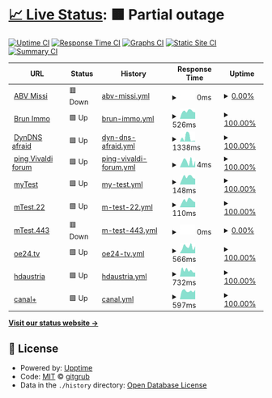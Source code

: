 # [📈 Live Status](https://gitgrub.github.io/uptest): <!--live status--> **🟧 Partial outage**

<!--
This repository contains the open-source uptime monitor and status page for [gitgrub](https://gitgrub.github.io/uptest), powered by [Upptime](https://github.com/upptime/upptime).
-->

[![Uptime CI](https://github.com/gitgrub/uptest/workflows/Uptime%20CI/badge.svg)](https://github.com/gitgrub/uptest/actions?query=workflow%3A%22Uptime+CI%22)
[![Response Time CI](https://github.com/gitgrub/uptest/workflows/Response%20Time%20CI/badge.svg)](https://github.com/gitgrub/uptest/actions?query=workflow%3A%22Response+Time+CI%22)
[![Graphs CI](https://github.com/gitgrub/uptest/workflows/Graphs%20CI/badge.svg)](https://github.com/gitgrub/uptest/actions?query=workflow%3A%22Graphs+CI%22)
[![Static Site CI](https://github.com/gitgrub/uptest/workflows/Static%20Site%20CI/badge.svg)](https://github.com/gitgrub/uptest/actions?query=workflow%3A%22Static+Site+CI%22)
[![Summary CI](https://github.com/gitgrub/uptest/workflows/Summary%20CI/badge.svg)](https://github.com/gitgrub/uptest/actions?query=workflow%3A%22Summary+CI%22)

<!--
With [Upptime](https://upptime.js.org), you can get your own unlimited and free uptime monitor and status page, powered entirely by a GitHub repository. We use [Issues](https://github.com/gitgrub/uptest/issues) as incident reports, [Actions](https://github.com/gitgrub/uptest/actions) as uptime monitors, and [Pages](https://gitgrub.github.io/uptest) for the status page.
-->

<!--start: status pages-->
<!-- This summary is generated by Upptime (https://github.com/upptime/upptime) -->
<!-- Do not edit this manually, your changes will be overwritten -->
<!-- prettier-ignore -->
| URL | Status | History | Response Time | Uptime |
| --- | ------ | ------- | ------------- | ------ |
| <img alt="" src="https://icons.duckduckgo.com/ip3/www.abv-styling.at.ico" height="13"> [ABV Missi](https://www.abv-styling.at) | 🟥 Down | [abv-missi.yml](https://github.com/gitgrub/uptest/commits/HEAD/history/abv-missi.yml) | <details><summary><img alt="Response time graph" src="./graphs/abv-missi/response-time-week.png" height="20"> 0ms</summary><br><a href="https://gitgrub.github.io/uptest/history/abv-missi"><img alt="Response time 0" src="https://img.shields.io/endpoint?url=https%3A%2F%2Fraw.githubusercontent.com%2Fgitgrub%2Fuptest%2FHEAD%2Fapi%2Fabv-missi%2Fresponse-time.json"></a><br><a href="https://gitgrub.github.io/uptest/history/abv-missi"><img alt="24-hour response time 0" src="https://img.shields.io/endpoint?url=https%3A%2F%2Fraw.githubusercontent.com%2Fgitgrub%2Fuptest%2FHEAD%2Fapi%2Fabv-missi%2Fresponse-time-day.json"></a><br><a href="https://gitgrub.github.io/uptest/history/abv-missi"><img alt="7-day response time 0" src="https://img.shields.io/endpoint?url=https%3A%2F%2Fraw.githubusercontent.com%2Fgitgrub%2Fuptest%2FHEAD%2Fapi%2Fabv-missi%2Fresponse-time-week.json"></a><br><a href="https://gitgrub.github.io/uptest/history/abv-missi"><img alt="30-day response time 0" src="https://img.shields.io/endpoint?url=https%3A%2F%2Fraw.githubusercontent.com%2Fgitgrub%2Fuptest%2FHEAD%2Fapi%2Fabv-missi%2Fresponse-time-month.json"></a><br><a href="https://gitgrub.github.io/uptest/history/abv-missi"><img alt="1-year response time 0" src="https://img.shields.io/endpoint?url=https%3A%2F%2Fraw.githubusercontent.com%2Fgitgrub%2Fuptest%2FHEAD%2Fapi%2Fabv-missi%2Fresponse-time-year.json"></a></details> | <details><summary><a href="https://gitgrub.github.io/uptest/history/abv-missi">0.00%</a></summary><a href="https://gitgrub.github.io/uptest/history/abv-missi"><img alt="All-time uptime 51.76%" src="https://img.shields.io/endpoint?url=https%3A%2F%2Fraw.githubusercontent.com%2Fgitgrub%2Fuptest%2FHEAD%2Fapi%2Fabv-missi%2Fuptime.json"></a><br><a href="https://gitgrub.github.io/uptest/history/abv-missi"><img alt="24-hour uptime 0.00%" src="https://img.shields.io/endpoint?url=https%3A%2F%2Fraw.githubusercontent.com%2Fgitgrub%2Fuptest%2FHEAD%2Fapi%2Fabv-missi%2Fuptime-day.json"></a><br><a href="https://gitgrub.github.io/uptest/history/abv-missi"><img alt="7-day uptime 0.00%" src="https://img.shields.io/endpoint?url=https%3A%2F%2Fraw.githubusercontent.com%2Fgitgrub%2Fuptest%2FHEAD%2Fapi%2Fabv-missi%2Fuptime-week.json"></a><br><a href="https://gitgrub.github.io/uptest/history/abv-missi"><img alt="30-day uptime 0.00%" src="https://img.shields.io/endpoint?url=https%3A%2F%2Fraw.githubusercontent.com%2Fgitgrub%2Fuptest%2FHEAD%2Fapi%2Fabv-missi%2Fuptime-month.json"></a><br><a href="https://gitgrub.github.io/uptest/history/abv-missi"><img alt="1-year uptime 0.00%" src="https://img.shields.io/endpoint?url=https%3A%2F%2Fraw.githubusercontent.com%2Fgitgrub%2Fuptest%2FHEAD%2Fapi%2Fabv-missi%2Fuptime-year.json"></a></details>
| <img alt="" src="https://icons.duckduckgo.com/ip3/immobilien.brun.at.ico" height="13"> [Brun Immo](http://immobilien.brun.at) | 🟩 Up | [brun-immo.yml](https://github.com/gitgrub/uptest/commits/HEAD/history/brun-immo.yml) | <details><summary><img alt="Response time graph" src="./graphs/brun-immo/response-time-week.png" height="20"> 526ms</summary><br><a href="https://gitgrub.github.io/uptest/history/brun-immo"><img alt="Response time 539" src="https://img.shields.io/endpoint?url=https%3A%2F%2Fraw.githubusercontent.com%2Fgitgrub%2Fuptest%2FHEAD%2Fapi%2Fbrun-immo%2Fresponse-time.json"></a><br><a href="https://gitgrub.github.io/uptest/history/brun-immo"><img alt="24-hour response time 587" src="https://img.shields.io/endpoint?url=https%3A%2F%2Fraw.githubusercontent.com%2Fgitgrub%2Fuptest%2FHEAD%2Fapi%2Fbrun-immo%2Fresponse-time-day.json"></a><br><a href="https://gitgrub.github.io/uptest/history/brun-immo"><img alt="7-day response time 526" src="https://img.shields.io/endpoint?url=https%3A%2F%2Fraw.githubusercontent.com%2Fgitgrub%2Fuptest%2FHEAD%2Fapi%2Fbrun-immo%2Fresponse-time-week.json"></a><br><a href="https://gitgrub.github.io/uptest/history/brun-immo"><img alt="30-day response time 518" src="https://img.shields.io/endpoint?url=https%3A%2F%2Fraw.githubusercontent.com%2Fgitgrub%2Fuptest%2FHEAD%2Fapi%2Fbrun-immo%2Fresponse-time-month.json"></a><br><a href="https://gitgrub.github.io/uptest/history/brun-immo"><img alt="1-year response time 535" src="https://img.shields.io/endpoint?url=https%3A%2F%2Fraw.githubusercontent.com%2Fgitgrub%2Fuptest%2FHEAD%2Fapi%2Fbrun-immo%2Fresponse-time-year.json"></a></details> | <details><summary><a href="https://gitgrub.github.io/uptest/history/brun-immo">100.00%</a></summary><a href="https://gitgrub.github.io/uptest/history/brun-immo"><img alt="All-time uptime 99.97%" src="https://img.shields.io/endpoint?url=https%3A%2F%2Fraw.githubusercontent.com%2Fgitgrub%2Fuptest%2FHEAD%2Fapi%2Fbrun-immo%2Fuptime.json"></a><br><a href="https://gitgrub.github.io/uptest/history/brun-immo"><img alt="24-hour uptime 100.00%" src="https://img.shields.io/endpoint?url=https%3A%2F%2Fraw.githubusercontent.com%2Fgitgrub%2Fuptest%2FHEAD%2Fapi%2Fbrun-immo%2Fuptime-day.json"></a><br><a href="https://gitgrub.github.io/uptest/history/brun-immo"><img alt="7-day uptime 100.00%" src="https://img.shields.io/endpoint?url=https%3A%2F%2Fraw.githubusercontent.com%2Fgitgrub%2Fuptest%2FHEAD%2Fapi%2Fbrun-immo%2Fuptime-week.json"></a><br><a href="https://gitgrub.github.io/uptest/history/brun-immo"><img alt="30-day uptime 100.00%" src="https://img.shields.io/endpoint?url=https%3A%2F%2Fraw.githubusercontent.com%2Fgitgrub%2Fuptest%2FHEAD%2Fapi%2Fbrun-immo%2Fuptime-month.json"></a><br><a href="https://gitgrub.github.io/uptest/history/brun-immo"><img alt="1-year uptime 100.00%" src="https://img.shields.io/endpoint?url=https%3A%2F%2Fraw.githubusercontent.com%2Fgitgrub%2Fuptest%2FHEAD%2Fapi%2Fbrun-immo%2Fuptime-year.json"></a></details>
| <img alt="" src="https://icons.duckduckgo.com/ip3/freedns.afraid.org.ico" height="13"> [DynDNS afraid](https://freedns.afraid.org) | 🟩 Up | [dyn-dns-afraid.yml](https://github.com/gitgrub/uptest/commits/HEAD/history/dyn-dns-afraid.yml) | <details><summary><img alt="Response time graph" src="./graphs/dyn-dns-afraid/response-time-week.png" height="20"> 1338ms</summary><br><a href="https://gitgrub.github.io/uptest/history/dyn-dns-afraid"><img alt="Response time 877" src="https://img.shields.io/endpoint?url=https%3A%2F%2Fraw.githubusercontent.com%2Fgitgrub%2Fuptest%2FHEAD%2Fapi%2Fdyn-dns-afraid%2Fresponse-time.json"></a><br><a href="https://gitgrub.github.io/uptest/history/dyn-dns-afraid"><img alt="24-hour response time 121" src="https://img.shields.io/endpoint?url=https%3A%2F%2Fraw.githubusercontent.com%2Fgitgrub%2Fuptest%2FHEAD%2Fapi%2Fdyn-dns-afraid%2Fresponse-time-day.json"></a><br><a href="https://gitgrub.github.io/uptest/history/dyn-dns-afraid"><img alt="7-day response time 1338" src="https://img.shields.io/endpoint?url=https%3A%2F%2Fraw.githubusercontent.com%2Fgitgrub%2Fuptest%2FHEAD%2Fapi%2Fdyn-dns-afraid%2Fresponse-time-week.json"></a><br><a href="https://gitgrub.github.io/uptest/history/dyn-dns-afraid"><img alt="30-day response time 672" src="https://img.shields.io/endpoint?url=https%3A%2F%2Fraw.githubusercontent.com%2Fgitgrub%2Fuptest%2FHEAD%2Fapi%2Fdyn-dns-afraid%2Fresponse-time-month.json"></a><br><a href="https://gitgrub.github.io/uptest/history/dyn-dns-afraid"><img alt="1-year response time 857" src="https://img.shields.io/endpoint?url=https%3A%2F%2Fraw.githubusercontent.com%2Fgitgrub%2Fuptest%2FHEAD%2Fapi%2Fdyn-dns-afraid%2Fresponse-time-year.json"></a></details> | <details><summary><a href="https://gitgrub.github.io/uptest/history/dyn-dns-afraid">100.00%</a></summary><a href="https://gitgrub.github.io/uptest/history/dyn-dns-afraid"><img alt="All-time uptime 99.75%" src="https://img.shields.io/endpoint?url=https%3A%2F%2Fraw.githubusercontent.com%2Fgitgrub%2Fuptest%2FHEAD%2Fapi%2Fdyn-dns-afraid%2Fuptime.json"></a><br><a href="https://gitgrub.github.io/uptest/history/dyn-dns-afraid"><img alt="24-hour uptime 100.00%" src="https://img.shields.io/endpoint?url=https%3A%2F%2Fraw.githubusercontent.com%2Fgitgrub%2Fuptest%2FHEAD%2Fapi%2Fdyn-dns-afraid%2Fuptime-day.json"></a><br><a href="https://gitgrub.github.io/uptest/history/dyn-dns-afraid"><img alt="7-day uptime 100.00%" src="https://img.shields.io/endpoint?url=https%3A%2F%2Fraw.githubusercontent.com%2Fgitgrub%2Fuptest%2FHEAD%2Fapi%2Fdyn-dns-afraid%2Fuptime-week.json"></a><br><a href="https://gitgrub.github.io/uptest/history/dyn-dns-afraid"><img alt="30-day uptime 100.00%" src="https://img.shields.io/endpoint?url=https%3A%2F%2Fraw.githubusercontent.com%2Fgitgrub%2Fuptest%2FHEAD%2Fapi%2Fdyn-dns-afraid%2Fuptime-month.json"></a><br><a href="https://gitgrub.github.io/uptest/history/dyn-dns-afraid"><img alt="1-year uptime 99.78%" src="https://img.shields.io/endpoint?url=https%3A%2F%2Fraw.githubusercontent.com%2Fgitgrub%2Fuptest%2FHEAD%2Fapi%2Fdyn-dns-afraid%2Fuptime-year.json"></a></details>
| <img alt="" src="https://icons.duckduckgo.com/ip3/null.ico" height="13"> [ping Vivaldi forum](104.22.77.159) | 🟩 Up | [ping-vivaldi-forum.yml](https://github.com/gitgrub/uptest/commits/HEAD/history/ping-vivaldi-forum.yml) | <details><summary><img alt="Response time graph" src="./graphs/ping-vivaldi-forum/response-time-week.png" height="20"> 4ms</summary><br><a href="https://gitgrub.github.io/uptest/history/ping-vivaldi-forum"><img alt="Response time 5" src="https://img.shields.io/endpoint?url=https%3A%2F%2Fraw.githubusercontent.com%2Fgitgrub%2Fuptest%2FHEAD%2Fapi%2Fping-vivaldi-forum%2Fresponse-time.json"></a><br><a href="https://gitgrub.github.io/uptest/history/ping-vivaldi-forum"><img alt="24-hour response time 2" src="https://img.shields.io/endpoint?url=https%3A%2F%2Fraw.githubusercontent.com%2Fgitgrub%2Fuptest%2FHEAD%2Fapi%2Fping-vivaldi-forum%2Fresponse-time-day.json"></a><br><a href="https://gitgrub.github.io/uptest/history/ping-vivaldi-forum"><img alt="7-day response time 4" src="https://img.shields.io/endpoint?url=https%3A%2F%2Fraw.githubusercontent.com%2Fgitgrub%2Fuptest%2FHEAD%2Fapi%2Fping-vivaldi-forum%2Fresponse-time-week.json"></a><br><a href="https://gitgrub.github.io/uptest/history/ping-vivaldi-forum"><img alt="30-day response time 4" src="https://img.shields.io/endpoint?url=https%3A%2F%2Fraw.githubusercontent.com%2Fgitgrub%2Fuptest%2FHEAD%2Fapi%2Fping-vivaldi-forum%2Fresponse-time-month.json"></a><br><a href="https://gitgrub.github.io/uptest/history/ping-vivaldi-forum"><img alt="1-year response time 5" src="https://img.shields.io/endpoint?url=https%3A%2F%2Fraw.githubusercontent.com%2Fgitgrub%2Fuptest%2FHEAD%2Fapi%2Fping-vivaldi-forum%2Fresponse-time-year.json"></a></details> | <details><summary><a href="https://gitgrub.github.io/uptest/history/ping-vivaldi-forum">100.00%</a></summary><a href="https://gitgrub.github.io/uptest/history/ping-vivaldi-forum"><img alt="All-time uptime 99.77%" src="https://img.shields.io/endpoint?url=https%3A%2F%2Fraw.githubusercontent.com%2Fgitgrub%2Fuptest%2FHEAD%2Fapi%2Fping-vivaldi-forum%2Fuptime.json"></a><br><a href="https://gitgrub.github.io/uptest/history/ping-vivaldi-forum"><img alt="24-hour uptime 100.00%" src="https://img.shields.io/endpoint?url=https%3A%2F%2Fraw.githubusercontent.com%2Fgitgrub%2Fuptest%2FHEAD%2Fapi%2Fping-vivaldi-forum%2Fuptime-day.json"></a><br><a href="https://gitgrub.github.io/uptest/history/ping-vivaldi-forum"><img alt="7-day uptime 100.00%" src="https://img.shields.io/endpoint?url=https%3A%2F%2Fraw.githubusercontent.com%2Fgitgrub%2Fuptest%2FHEAD%2Fapi%2Fping-vivaldi-forum%2Fuptime-week.json"></a><br><a href="https://gitgrub.github.io/uptest/history/ping-vivaldi-forum"><img alt="30-day uptime 100.00%" src="https://img.shields.io/endpoint?url=https%3A%2F%2Fraw.githubusercontent.com%2Fgitgrub%2Fuptest%2FHEAD%2Fapi%2Fping-vivaldi-forum%2Fuptime-month.json"></a><br><a href="https://gitgrub.github.io/uptest/history/ping-vivaldi-forum"><img alt="1-year uptime 99.45%" src="https://img.shields.io/endpoint?url=https%3A%2F%2Fraw.githubusercontent.com%2Fgitgrub%2Fuptest%2FHEAD%2Fapi%2Fping-vivaldi-forum%2Fuptime-year.json"></a></details>
| <img alt="" src="https://icons.duckduckgo.com/ip3/null.ico" height="13"> [myTest](com1.undo.it) | 🟩 Up | [my-test.yml](https://github.com/gitgrub/uptest/commits/HEAD/history/my-test.yml) | <details><summary><img alt="Response time graph" src="./graphs/my-test/response-time-week.png" height="20"> 148ms</summary><br><a href="https://gitgrub.github.io/uptest/history/my-test"><img alt="Response time 265" src="https://img.shields.io/endpoint?url=https%3A%2F%2Fraw.githubusercontent.com%2Fgitgrub%2Fuptest%2FHEAD%2Fapi%2Fmy-test%2Fresponse-time.json"></a><br><a href="https://gitgrub.github.io/uptest/history/my-test"><img alt="24-hour response time 181" src="https://img.shields.io/endpoint?url=https%3A%2F%2Fraw.githubusercontent.com%2Fgitgrub%2Fuptest%2FHEAD%2Fapi%2Fmy-test%2Fresponse-time-day.json"></a><br><a href="https://gitgrub.github.io/uptest/history/my-test"><img alt="7-day response time 148" src="https://img.shields.io/endpoint?url=https%3A%2F%2Fraw.githubusercontent.com%2Fgitgrub%2Fuptest%2FHEAD%2Fapi%2Fmy-test%2Fresponse-time-week.json"></a><br><a href="https://gitgrub.github.io/uptest/history/my-test"><img alt="30-day response time 153" src="https://img.shields.io/endpoint?url=https%3A%2F%2Fraw.githubusercontent.com%2Fgitgrub%2Fuptest%2FHEAD%2Fapi%2Fmy-test%2Fresponse-time-month.json"></a><br><a href="https://gitgrub.github.io/uptest/history/my-test"><img alt="1-year response time 241" src="https://img.shields.io/endpoint?url=https%3A%2F%2Fraw.githubusercontent.com%2Fgitgrub%2Fuptest%2FHEAD%2Fapi%2Fmy-test%2Fresponse-time-year.json"></a></details> | <details><summary><a href="https://gitgrub.github.io/uptest/history/my-test">100.00%</a></summary><a href="https://gitgrub.github.io/uptest/history/my-test"><img alt="All-time uptime 98.59%" src="https://img.shields.io/endpoint?url=https%3A%2F%2Fraw.githubusercontent.com%2Fgitgrub%2Fuptest%2FHEAD%2Fapi%2Fmy-test%2Fuptime.json"></a><br><a href="https://gitgrub.github.io/uptest/history/my-test"><img alt="24-hour uptime 100.00%" src="https://img.shields.io/endpoint?url=https%3A%2F%2Fraw.githubusercontent.com%2Fgitgrub%2Fuptest%2FHEAD%2Fapi%2Fmy-test%2Fuptime-day.json"></a><br><a href="https://gitgrub.github.io/uptest/history/my-test"><img alt="7-day uptime 100.00%" src="https://img.shields.io/endpoint?url=https%3A%2F%2Fraw.githubusercontent.com%2Fgitgrub%2Fuptest%2FHEAD%2Fapi%2Fmy-test%2Fuptime-week.json"></a><br><a href="https://gitgrub.github.io/uptest/history/my-test"><img alt="30-day uptime 99.95%" src="https://img.shields.io/endpoint?url=https%3A%2F%2Fraw.githubusercontent.com%2Fgitgrub%2Fuptest%2FHEAD%2Fapi%2Fmy-test%2Fuptime-month.json"></a><br><a href="https://gitgrub.github.io/uptest/history/my-test"><img alt="1-year uptime 98.41%" src="https://img.shields.io/endpoint?url=https%3A%2F%2Fraw.githubusercontent.com%2Fgitgrub%2Fuptest%2FHEAD%2Fapi%2Fmy-test%2Fuptime-year.json"></a></details>
| <img alt="" src="https://icons.duckduckgo.com/ip3/null.ico" height="13"> [mTest.22](178.79.148.229) | 🟩 Up | [m-test-22.yml](https://github.com/gitgrub/uptest/commits/HEAD/history/m-test-22.yml) | <details><summary><img alt="Response time graph" src="./graphs/m-test-22/response-time-week.png" height="20"> 110ms</summary><br><a href="https://gitgrub.github.io/uptest/history/m-test-22"><img alt="Response time 106" src="https://img.shields.io/endpoint?url=https%3A%2F%2Fraw.githubusercontent.com%2Fgitgrub%2Fuptest%2FHEAD%2Fapi%2Fm-test-22%2Fresponse-time.json"></a><br><a href="https://gitgrub.github.io/uptest/history/m-test-22"><img alt="24-hour response time 145" src="https://img.shields.io/endpoint?url=https%3A%2F%2Fraw.githubusercontent.com%2Fgitgrub%2Fuptest%2FHEAD%2Fapi%2Fm-test-22%2Fresponse-time-day.json"></a><br><a href="https://gitgrub.github.io/uptest/history/m-test-22"><img alt="7-day response time 110" src="https://img.shields.io/endpoint?url=https%3A%2F%2Fraw.githubusercontent.com%2Fgitgrub%2Fuptest%2FHEAD%2Fapi%2Fm-test-22%2Fresponse-time-week.json"></a><br><a href="https://gitgrub.github.io/uptest/history/m-test-22"><img alt="30-day response time 107" src="https://img.shields.io/endpoint?url=https%3A%2F%2Fraw.githubusercontent.com%2Fgitgrub%2Fuptest%2FHEAD%2Fapi%2Fm-test-22%2Fresponse-time-month.json"></a><br><a href="https://gitgrub.github.io/uptest/history/m-test-22"><img alt="1-year response time 105" src="https://img.shields.io/endpoint?url=https%3A%2F%2Fraw.githubusercontent.com%2Fgitgrub%2Fuptest%2FHEAD%2Fapi%2Fm-test-22%2Fresponse-time-year.json"></a></details> | <details><summary><a href="https://gitgrub.github.io/uptest/history/m-test-22">100.00%</a></summary><a href="https://gitgrub.github.io/uptest/history/m-test-22"><img alt="All-time uptime 99.40%" src="https://img.shields.io/endpoint?url=https%3A%2F%2Fraw.githubusercontent.com%2Fgitgrub%2Fuptest%2FHEAD%2Fapi%2Fm-test-22%2Fuptime.json"></a><br><a href="https://gitgrub.github.io/uptest/history/m-test-22"><img alt="24-hour uptime 100.00%" src="https://img.shields.io/endpoint?url=https%3A%2F%2Fraw.githubusercontent.com%2Fgitgrub%2Fuptest%2FHEAD%2Fapi%2Fm-test-22%2Fuptime-day.json"></a><br><a href="https://gitgrub.github.io/uptest/history/m-test-22"><img alt="7-day uptime 100.00%" src="https://img.shields.io/endpoint?url=https%3A%2F%2Fraw.githubusercontent.com%2Fgitgrub%2Fuptest%2FHEAD%2Fapi%2Fm-test-22%2Fuptime-week.json"></a><br><a href="https://gitgrub.github.io/uptest/history/m-test-22"><img alt="30-day uptime 100.00%" src="https://img.shields.io/endpoint?url=https%3A%2F%2Fraw.githubusercontent.com%2Fgitgrub%2Fuptest%2FHEAD%2Fapi%2Fm-test-22%2Fuptime-month.json"></a><br><a href="https://gitgrub.github.io/uptest/history/m-test-22"><img alt="1-year uptime 99.45%" src="https://img.shields.io/endpoint?url=https%3A%2F%2Fraw.githubusercontent.com%2Fgitgrub%2Fuptest%2FHEAD%2Fapi%2Fm-test-22%2Fuptime-year.json"></a></details>
| <img alt="" src="https://icons.duckduckgo.com/ip3/null.ico" height="13"> [mTest.443](178.79.148.229) | 🟥 Down | [m-test-443.yml](https://github.com/gitgrub/uptest/commits/HEAD/history/m-test-443.yml) | <details><summary><img alt="Response time graph" src="./graphs/m-test-443/response-time-week.png" height="20"> 0ms</summary><br><a href="https://gitgrub.github.io/uptest/history/m-test-443"><img alt="Response time 0" src="https://img.shields.io/endpoint?url=https%3A%2F%2Fraw.githubusercontent.com%2Fgitgrub%2Fuptest%2FHEAD%2Fapi%2Fm-test-443%2Fresponse-time.json"></a><br><a href="https://gitgrub.github.io/uptest/history/m-test-443"><img alt="24-hour response time 0" src="https://img.shields.io/endpoint?url=https%3A%2F%2Fraw.githubusercontent.com%2Fgitgrub%2Fuptest%2FHEAD%2Fapi%2Fm-test-443%2Fresponse-time-day.json"></a><br><a href="https://gitgrub.github.io/uptest/history/m-test-443"><img alt="7-day response time 0" src="https://img.shields.io/endpoint?url=https%3A%2F%2Fraw.githubusercontent.com%2Fgitgrub%2Fuptest%2FHEAD%2Fapi%2Fm-test-443%2Fresponse-time-week.json"></a><br><a href="https://gitgrub.github.io/uptest/history/m-test-443"><img alt="30-day response time 0" src="https://img.shields.io/endpoint?url=https%3A%2F%2Fraw.githubusercontent.com%2Fgitgrub%2Fuptest%2FHEAD%2Fapi%2Fm-test-443%2Fresponse-time-month.json"></a><br><a href="https://gitgrub.github.io/uptest/history/m-test-443"><img alt="1-year response time 0" src="https://img.shields.io/endpoint?url=https%3A%2F%2Fraw.githubusercontent.com%2Fgitgrub%2Fuptest%2FHEAD%2Fapi%2Fm-test-443%2Fresponse-time-year.json"></a></details> | <details><summary><a href="https://gitgrub.github.io/uptest/history/m-test-443">0.00%</a></summary><a href="https://gitgrub.github.io/uptest/history/m-test-443"><img alt="All-time uptime 4.71%" src="https://img.shields.io/endpoint?url=https%3A%2F%2Fraw.githubusercontent.com%2Fgitgrub%2Fuptest%2FHEAD%2Fapi%2Fm-test-443%2Fuptime.json"></a><br><a href="https://gitgrub.github.io/uptest/history/m-test-443"><img alt="24-hour uptime 0.00%" src="https://img.shields.io/endpoint?url=https%3A%2F%2Fraw.githubusercontent.com%2Fgitgrub%2Fuptest%2FHEAD%2Fapi%2Fm-test-443%2Fuptime-day.json"></a><br><a href="https://gitgrub.github.io/uptest/history/m-test-443"><img alt="7-day uptime 0.00%" src="https://img.shields.io/endpoint?url=https%3A%2F%2Fraw.githubusercontent.com%2Fgitgrub%2Fuptest%2FHEAD%2Fapi%2Fm-test-443%2Fuptime-week.json"></a><br><a href="https://gitgrub.github.io/uptest/history/m-test-443"><img alt="30-day uptime 0.00%" src="https://img.shields.io/endpoint?url=https%3A%2F%2Fraw.githubusercontent.com%2Fgitgrub%2Fuptest%2FHEAD%2Fapi%2Fm-test-443%2Fuptime-month.json"></a><br><a href="https://gitgrub.github.io/uptest/history/m-test-443"><img alt="1-year uptime 0.00%" src="https://img.shields.io/endpoint?url=https%3A%2F%2Fraw.githubusercontent.com%2Fgitgrub%2Fuptest%2FHEAD%2Fapi%2Fm-test-443%2Fuptime-year.json"></a></details>
| <img alt="" src="https://icons.duckduckgo.com/ip3/www.oe24.at.ico" height="13"> [oe24.tv](https://www.oe24.at) | 🟩 Up | [oe24-tv.yml](https://github.com/gitgrub/uptest/commits/HEAD/history/oe24-tv.yml) | <details><summary><img alt="Response time graph" src="./graphs/oe24-tv/response-time-week.png" height="20"> 566ms</summary><br><a href="https://gitgrub.github.io/uptest/history/oe24-tv"><img alt="Response time 569" src="https://img.shields.io/endpoint?url=https%3A%2F%2Fraw.githubusercontent.com%2Fgitgrub%2Fuptest%2FHEAD%2Fapi%2Foe24-tv%2Fresponse-time.json"></a><br><a href="https://gitgrub.github.io/uptest/history/oe24-tv"><img alt="24-hour response time 816" src="https://img.shields.io/endpoint?url=https%3A%2F%2Fraw.githubusercontent.com%2Fgitgrub%2Fuptest%2FHEAD%2Fapi%2Foe24-tv%2Fresponse-time-day.json"></a><br><a href="https://gitgrub.github.io/uptest/history/oe24-tv"><img alt="7-day response time 566" src="https://img.shields.io/endpoint?url=https%3A%2F%2Fraw.githubusercontent.com%2Fgitgrub%2Fuptest%2FHEAD%2Fapi%2Foe24-tv%2Fresponse-time-week.json"></a><br><a href="https://gitgrub.github.io/uptest/history/oe24-tv"><img alt="30-day response time 526" src="https://img.shields.io/endpoint?url=https%3A%2F%2Fraw.githubusercontent.com%2Fgitgrub%2Fuptest%2FHEAD%2Fapi%2Foe24-tv%2Fresponse-time-month.json"></a><br><a href="https://gitgrub.github.io/uptest/history/oe24-tv"><img alt="1-year response time 569" src="https://img.shields.io/endpoint?url=https%3A%2F%2Fraw.githubusercontent.com%2Fgitgrub%2Fuptest%2FHEAD%2Fapi%2Foe24-tv%2Fresponse-time-year.json"></a></details> | <details><summary><a href="https://gitgrub.github.io/uptest/history/oe24-tv">100.00%</a></summary><a href="https://gitgrub.github.io/uptest/history/oe24-tv"><img alt="All-time uptime 100.00%" src="https://img.shields.io/endpoint?url=https%3A%2F%2Fraw.githubusercontent.com%2Fgitgrub%2Fuptest%2FHEAD%2Fapi%2Foe24-tv%2Fuptime.json"></a><br><a href="https://gitgrub.github.io/uptest/history/oe24-tv"><img alt="24-hour uptime 100.00%" src="https://img.shields.io/endpoint?url=https%3A%2F%2Fraw.githubusercontent.com%2Fgitgrub%2Fuptest%2FHEAD%2Fapi%2Foe24-tv%2Fuptime-day.json"></a><br><a href="https://gitgrub.github.io/uptest/history/oe24-tv"><img alt="7-day uptime 100.00%" src="https://img.shields.io/endpoint?url=https%3A%2F%2Fraw.githubusercontent.com%2Fgitgrub%2Fuptest%2FHEAD%2Fapi%2Foe24-tv%2Fuptime-week.json"></a><br><a href="https://gitgrub.github.io/uptest/history/oe24-tv"><img alt="30-day uptime 100.00%" src="https://img.shields.io/endpoint?url=https%3A%2F%2Fraw.githubusercontent.com%2Fgitgrub%2Fuptest%2FHEAD%2Fapi%2Foe24-tv%2Fuptime-month.json"></a><br><a href="https://gitgrub.github.io/uptest/history/oe24-tv"><img alt="1-year uptime 100.00%" src="https://img.shields.io/endpoint?url=https%3A%2F%2Fraw.githubusercontent.com%2Fgitgrub%2Fuptest%2FHEAD%2Fapi%2Foe24-tv%2Fuptime-year.json"></a></details>
| <img alt="" src="https://icons.duckduckgo.com/ip3/livetv.hdaustria.at.ico" height="13"> [hdaustria](https://livetv.hdaustria.at) | 🟩 Up | [hdaustria.yml](https://github.com/gitgrub/uptest/commits/HEAD/history/hdaustria.yml) | <details><summary><img alt="Response time graph" src="./graphs/hdaustria/response-time-week.png" height="20"> 732ms</summary><br><a href="https://gitgrub.github.io/uptest/history/hdaustria"><img alt="Response time 637" src="https://img.shields.io/endpoint?url=https%3A%2F%2Fraw.githubusercontent.com%2Fgitgrub%2Fuptest%2FHEAD%2Fapi%2Fhdaustria%2Fresponse-time.json"></a><br><a href="https://gitgrub.github.io/uptest/history/hdaustria"><img alt="24-hour response time 720" src="https://img.shields.io/endpoint?url=https%3A%2F%2Fraw.githubusercontent.com%2Fgitgrub%2Fuptest%2FHEAD%2Fapi%2Fhdaustria%2Fresponse-time-day.json"></a><br><a href="https://gitgrub.github.io/uptest/history/hdaustria"><img alt="7-day response time 732" src="https://img.shields.io/endpoint?url=https%3A%2F%2Fraw.githubusercontent.com%2Fgitgrub%2Fuptest%2FHEAD%2Fapi%2Fhdaustria%2Fresponse-time-week.json"></a><br><a href="https://gitgrub.github.io/uptest/history/hdaustria"><img alt="30-day response time 662" src="https://img.shields.io/endpoint?url=https%3A%2F%2Fraw.githubusercontent.com%2Fgitgrub%2Fuptest%2FHEAD%2Fapi%2Fhdaustria%2Fresponse-time-month.json"></a><br><a href="https://gitgrub.github.io/uptest/history/hdaustria"><img alt="1-year response time 637" src="https://img.shields.io/endpoint?url=https%3A%2F%2Fraw.githubusercontent.com%2Fgitgrub%2Fuptest%2FHEAD%2Fapi%2Fhdaustria%2Fresponse-time-year.json"></a></details> | <details><summary><a href="https://gitgrub.github.io/uptest/history/hdaustria">100.00%</a></summary><a href="https://gitgrub.github.io/uptest/history/hdaustria"><img alt="All-time uptime 100.00%" src="https://img.shields.io/endpoint?url=https%3A%2F%2Fraw.githubusercontent.com%2Fgitgrub%2Fuptest%2FHEAD%2Fapi%2Fhdaustria%2Fuptime.json"></a><br><a href="https://gitgrub.github.io/uptest/history/hdaustria"><img alt="24-hour uptime 100.00%" src="https://img.shields.io/endpoint?url=https%3A%2F%2Fraw.githubusercontent.com%2Fgitgrub%2Fuptest%2FHEAD%2Fapi%2Fhdaustria%2Fuptime-day.json"></a><br><a href="https://gitgrub.github.io/uptest/history/hdaustria"><img alt="7-day uptime 100.00%" src="https://img.shields.io/endpoint?url=https%3A%2F%2Fraw.githubusercontent.com%2Fgitgrub%2Fuptest%2FHEAD%2Fapi%2Fhdaustria%2Fuptime-week.json"></a><br><a href="https://gitgrub.github.io/uptest/history/hdaustria"><img alt="30-day uptime 100.00%" src="https://img.shields.io/endpoint?url=https%3A%2F%2Fraw.githubusercontent.com%2Fgitgrub%2Fuptest%2FHEAD%2Fapi%2Fhdaustria%2Fuptime-month.json"></a><br><a href="https://gitgrub.github.io/uptest/history/hdaustria"><img alt="1-year uptime 100.00%" src="https://img.shields.io/endpoint?url=https%3A%2F%2Fraw.githubusercontent.com%2Fgitgrub%2Fuptest%2FHEAD%2Fapi%2Fhdaustria%2Fuptime-year.json"></a></details>
| <img alt="" src="https://icons.duckduckgo.com/ip3/play.canalplus.at.ico" height="13"> [canal+](https://play.canalplus.at) | 🟩 Up | [canal.yml](https://github.com/gitgrub/uptest/commits/HEAD/history/canal.yml) | <details><summary><img alt="Response time graph" src="./graphs/canal/response-time-week.png" height="20"> 597ms</summary><br><a href="https://gitgrub.github.io/uptest/history/canal"><img alt="Response time 599" src="https://img.shields.io/endpoint?url=https%3A%2F%2Fraw.githubusercontent.com%2Fgitgrub%2Fuptest%2FHEAD%2Fapi%2Fcanal%2Fresponse-time.json"></a><br><a href="https://gitgrub.github.io/uptest/history/canal"><img alt="24-hour response time 576" src="https://img.shields.io/endpoint?url=https%3A%2F%2Fraw.githubusercontent.com%2Fgitgrub%2Fuptest%2FHEAD%2Fapi%2Fcanal%2Fresponse-time-day.json"></a><br><a href="https://gitgrub.github.io/uptest/history/canal"><img alt="7-day response time 597" src="https://img.shields.io/endpoint?url=https%3A%2F%2Fraw.githubusercontent.com%2Fgitgrub%2Fuptest%2FHEAD%2Fapi%2Fcanal%2Fresponse-time-week.json"></a><br><a href="https://gitgrub.github.io/uptest/history/canal"><img alt="30-day response time 599" src="https://img.shields.io/endpoint?url=https%3A%2F%2Fraw.githubusercontent.com%2Fgitgrub%2Fuptest%2FHEAD%2Fapi%2Fcanal%2Fresponse-time-month.json"></a><br><a href="https://gitgrub.github.io/uptest/history/canal"><img alt="1-year response time 599" src="https://img.shields.io/endpoint?url=https%3A%2F%2Fraw.githubusercontent.com%2Fgitgrub%2Fuptest%2FHEAD%2Fapi%2Fcanal%2Fresponse-time-year.json"></a></details> | <details><summary><a href="https://gitgrub.github.io/uptest/history/canal">100.00%</a></summary><a href="https://gitgrub.github.io/uptest/history/canal"><img alt="All-time uptime 100.00%" src="https://img.shields.io/endpoint?url=https%3A%2F%2Fraw.githubusercontent.com%2Fgitgrub%2Fuptest%2FHEAD%2Fapi%2Fcanal%2Fuptime.json"></a><br><a href="https://gitgrub.github.io/uptest/history/canal"><img alt="24-hour uptime 100.00%" src="https://img.shields.io/endpoint?url=https%3A%2F%2Fraw.githubusercontent.com%2Fgitgrub%2Fuptest%2FHEAD%2Fapi%2Fcanal%2Fuptime-day.json"></a><br><a href="https://gitgrub.github.io/uptest/history/canal"><img alt="7-day uptime 100.00%" src="https://img.shields.io/endpoint?url=https%3A%2F%2Fraw.githubusercontent.com%2Fgitgrub%2Fuptest%2FHEAD%2Fapi%2Fcanal%2Fuptime-week.json"></a><br><a href="https://gitgrub.github.io/uptest/history/canal"><img alt="30-day uptime 100.00%" src="https://img.shields.io/endpoint?url=https%3A%2F%2Fraw.githubusercontent.com%2Fgitgrub%2Fuptest%2FHEAD%2Fapi%2Fcanal%2Fuptime-month.json"></a><br><a href="https://gitgrub.github.io/uptest/history/canal"><img alt="1-year uptime 100.00%" src="https://img.shields.io/endpoint?url=https%3A%2F%2Fraw.githubusercontent.com%2Fgitgrub%2Fuptest%2FHEAD%2Fapi%2Fcanal%2Fuptime-year.json"></a></details>

<!--end: status pages-->

[**Visit our status website →**](https://gitgrub.github.io/uptest)

## 📄 License

- Powered by: [Upptime](https://github.com/upptime/upptime)
- Code: [MIT](./LICENSE) © [gitgrub](https://gitgrub.github.io/uptest)
- Data in the `./history` directory: [Open Database License](https://opendatacommons.org/licenses/odbl/1-0/)
